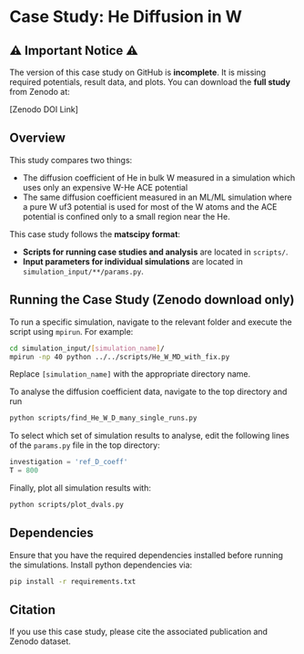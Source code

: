 # Case Study: He Diffusion in W

## ⚠️ Important Notice ⚠️
The version of this case study on GitHub is **incomplete**. It is missing required potentials, result data, and plots. You can download the **full study** from Zenodo at:

[Zenodo DOI Link]

## Overview
This study compares two things:
-  The diffusion coefficient of He in bulk W measured in a simulation which uses only an expensive W-He ACE potential
-  The same diffusion coefficient measured in an ML/ML simulation where a pure W uf3 potential is used for most of the W atoms and the ACE potential is confined only to a small region near the He.

This case study follows the **matscipy format**:
- **Scripts for running case studies and analysis** are located in `scripts/`.
- **Input parameters for individual simulations** are located in `simulation_input/**/params.py`.

## Running the Case Study (**Zenodo download only**)
To run a specific simulation, navigate to the relevant folder and execute the script using `mpirun`. For example:

```bash
cd simulation_input/[simulation_name]/
mpirun -np 40 python ../../scripts/He_W_MD_with_fix.py
```

Replace `[simulation_name]` with the appropriate directory name.

To analyse the diffusion coefficient data, navigate to the top directory and run
```bash
python scripts/find_He_W_D_many_single_runs.py
```
To select which set of simulation results to analyse, edit the following lines of the `params.py` file in the top directory:
```python
investigation = 'ref_D_coeff'
T = 800
```
Finally, plot all simulation results with:
```bash
python scripts/plot_dvals.py
```

## Dependencies
Ensure that you have the required dependencies installed before running the simulations. Install python dependencies via:

```bash
pip install -r requirements.txt
```

## Citation
If you use this case study, please cite the associated publication and Zenodo dataset.
